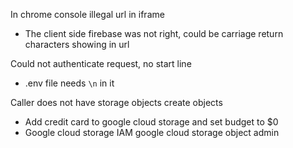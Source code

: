 In chrome console illegal url in iframe
 - The client side firebase was not right, could be carriage return characters showing in url

Could not authenticate request, no start line
- .env file needs `\n` in it

Caller does not have storage objects create objects
- Add credit card to google cloud storage and set budget to $0
- Google cloud storage IAM google cloud storage object admin
